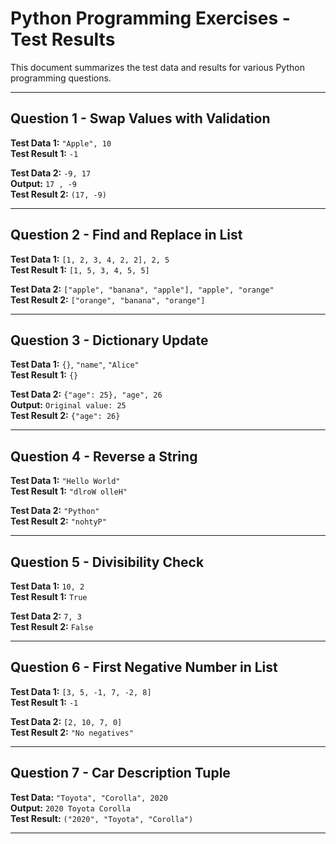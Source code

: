 # Python Programming Exercises - Test Results

This document summarizes the test data and results for various Python programming questions.

---

## Question 1 - Swap Values with Validation

**Test Data 1:** `"Apple", 10`  
**Test Result 1:** `-1`

**Test Data 2:** `-9, 17`  
**Output:** `17 , -9`  
**Test Result 2:** `(17, -9)`

---

## Question 2 - Find and Replace in List

**Test Data 1:** `[1, 2, 3, 4, 2, 2], 2, 5`  
**Test Result 1:** `[1, 5, 3, 4, 5, 5]`

**Test Data 2:** `["apple", "banana", "apple"], "apple", "orange"`  
**Test Result 2:** `["orange", "banana", "orange"]`

---

## Question 3 - Dictionary Update

**Test Data 1:** `{}`, `"name"`, `"Alice"`  
**Test Result 1:** `{}`

**Test Data 2:** `{"age": 25}, "age", 26`  
**Output:** `Original value: 25`  
**Test Result 2:** `{"age": 26}`

---

## Question 4 - Reverse a String

**Test Data 1:** `"Hello World"`  
**Test Result 1:** `"dlroW olleH"`

**Test Data 2:** `"Python"`  
**Test Result 2:** `"nohtyP"`

---

## Question 5 - Divisibility Check

**Test Data 1:** `10, 2`  
**Test Result 1:** `True`

**Test Data 2:** `7, 3`  
**Test Result 2:** `False`

---

## Question 6 - First Negative Number in List

**Test Data 1:** `[3, 5, -1, 7, -2, 8]`  
**Test Result 1:** `-1`

**Test Data 2:** `[2, 10, 7, 0]`  
**Test Result 2:** `"No negatives"`

---

## Question 7 - Car Description Tuple

**Test Data:** `"Toyota", "Corolla", 2020`  
**Output:** `2020 Toyota Corolla`  
**Test Result:** `("2020", "Toyota", "Corolla")`

---
